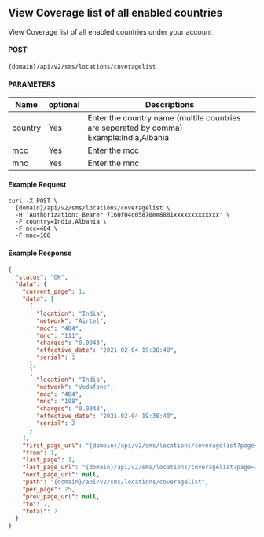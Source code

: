 ## View Coverage list of all enabled countries

View Coverage list of all enabled countries under your account

#### POST

```
{domain}/api/v2/sms/locations/coveragelist
```

#### PARAMETERS

| Name    | optional | Descriptions                                                                            |
| ------- | -------- | --------------------------------------------------------------------------------------- |
| country | Yes      | Enter the country name (multile countries are seperated by comma) Example:India,Albania |
| mcc     | Yes      | Enter the mcc                                                                           |
| mnc     | Yes      | Enter the mnc                                                                           |

#### Example Request

```
curl -X POST \
  {domain}/api/v2/sms/locations/coveragelist \
  -H 'Authorization: Bearer 7160f04c05870ee8881xxxxxxxxxxxxx' \
  -F country=India,Albania \
  -F mcc=404 \
  -F mnc=108
```

#### Example Response

```json
{
  "status": "OK",
  "data": {
    "current_page": 1,
    "data": [
      {
        "location": "India",
        "network": "Airtel",
        "mcc": "404",
        "mnc": "111",
        "charges": "0.0043",
        "effective_date": "2021-02-04 19:38:40",
        "serial": 1
      },
      {
        "location": "India",
        "network": "Vodafone",
        "mcc": "404",
        "mnc": "108",
        "charges": "0.0043",
        "effective_date": "2021-02-04 19:38:40",
        "serial": 2
      }
    ],
    "first_page_url": "{domain}/api/v2/sms/locations/coveragelist?page=1",
    "from": 1,
    "last_page": 1,
    "last_page_url": "{domain}/api/v2/sms/locations/coveragelist?page=1",
    "next_page_url": null,
    "path": "{domain}/api/v2/sms/locations/coveragelist",
    "per_page": 25,
    "prev_page_url": null,
    "to": 2,
    "total": 2
  }
}
```
